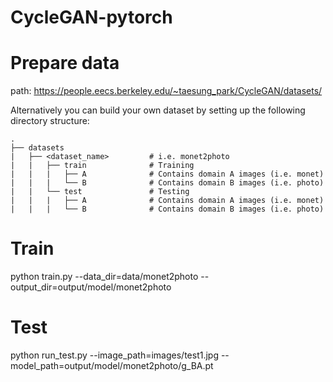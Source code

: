 # CycleGAN-pytorch

# Prepare data

path: https://people.eecs.berkeley.edu/~taesung_park/CycleGAN/datasets/


Alternatively you can build your own dataset by setting up the following directory structure:

    .
    ├── datasets                   
    |   ├── <dataset_name>         # i.e. monet2photo
    |   |   ├── train              # Training
    |   |   |   ├── A              # Contains domain A images (i.e. monet)
    |   |   |   └── B              # Contains domain B images (i.e. photo)
    |   |   └── test               # Testing
    |   |   |   ├── A              # Contains domain A images (i.e. monet)
    |   |   |   └── B              # Contains domain B images (i.e. photo)

# Train

python train.py --data_dir=data/monet2photo --output_dir=output/model/monet2photo


# Test
python run_test.py --image_path=images/test1.jpg --model_path=output/model/monet2photo/g_BA.pt